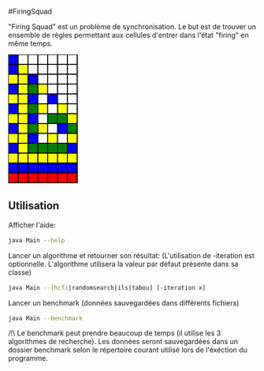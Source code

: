 #FiringSquad

"Firing Squad" est un problème de synchronisation.
Le but est de trouver un ensemble de règles permettant aux cellules d'entrer dans l'état "firing" en même temps.

![alt text](./img/7synchronized.svg "7 synchronised") 

## Utilisation

Afficher l'aide:
```sh
java Main --help
```

Lancer un algorithme et retourner son résultat: (L'utilisation de -iteration est optionnelle. L'algorithme utilisera la valeur par défaut présente dans sa classe)
```sh
java Main --[hcfi|randomsearch|ils|tabou] [-iteration x]
```

Lancer un benchmark (données sauvegardées dans différents fichiers)
```sh
java Main --benchmark
```

/!\ Le benchmark peut prendre beaucoup de temps (il utilise les 3 algorithmes de recherche). Les données seront sauvegardées dans un dossier benchmark selon le répertoire courant utilisé lors de l'éxéction du programme.
